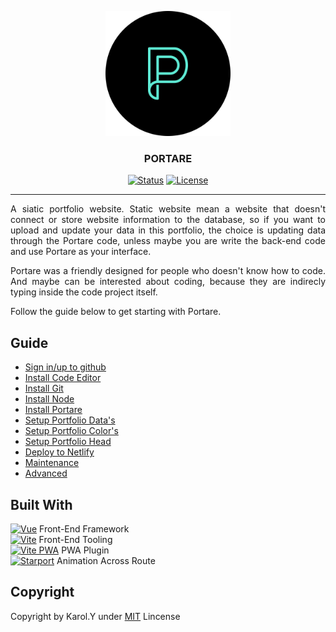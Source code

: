 <p align="center">
  <a href="" rel="noopener">
 <img width=200px height=200px src="https://github.com/Nemure231/portare/blob/main/src/assets/logo.png?raw=true" alt="Portare"></a>
</p>

<h3 align="center">PORTARE</h3>

<div align="center">

[![Status](https://img.shields.io/badge/status-active-success.svg)]()
[![License](https://img.shields.io/badge/license-MIT-blue.svg)](/LICENSE)
</div>

---

<p align="justify">
    A siatic portfolio website. Static website mean a website that doesn't connect or store website information to the database, so if you want to upload and update your data in this portfolio, the choice is updating data through the Portare code, unless maybe you are write the back-end code and use Portare as your interface.
</p>

<p align="justify">
  Portare was a friendly designed for people who doesn't know how to code. And maybe can be interested about coding, because they are indirecly typing inside the code project itself.
</p>

<p align="justify">
  Follow the guide below to get starting with Portare.
</p>

## Guide
- [Sign in/up to github](../main/docs/GITHUB.md)
- [Install Code Editor](../main/docs/CODE_EDITOR.md)
- [Install Git](../main/docs/GIT.md)
- [Install Node](../main/docs/NODE.md)
- [Install Portare](../main/docs/PORTARE.md)
- [Setup Portfolio Data's](../main/docs/SETUP_DATA.md)
- [Setup Portfolio Color's](../main/docs/SETUP_COLOR.md)
- [Setup Portfolio Head](../main/docs/SETUP_HEAD.md)
- [Deploy to Netlify](../main/docs/DEPLOY.md)
- [Maintenance](../main/docs/MAINTENANCE.md)
- [Advanced](../main/docs/ADVANCED.md)


## Built With


<a href="https://vuejs.org/"><img width=40px height=40px src="https://vuejs.org/images/logo.png" alt="Vue"></a> Front-End Framework
<br>
<a href="https://vitejs.dev/"><img width=40px height=40px src="https://vitejs.dev/logo.svg" alt="Vite"></a> Front-End Tooling
<br>
<a href="https://vite-plugin-pwa.netlify.app/"><img width=50px height=50px src="https://vite-plugin-pwa.netlify.app/banner_light.svg" alt="Vite PWA"></a> PWA Plugin
<br>
<a href="https://vue-starport.netlify.app/"><img width=50px height=50px src="https://github.com/antfu/vue-starport/blob/main/graphs/logo.png" alt="Starport"></a> Animation Across Route


## Copyright

Copyright by Karol.Y under <a href="https://github.com/Nemure231/portare/blob/main/LICENSE">MIT</a> Lincense
